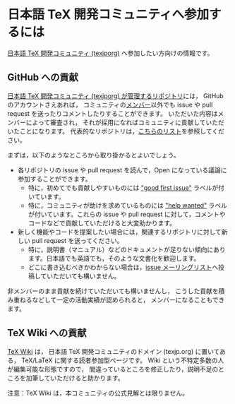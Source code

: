 # 日本語 TeX 開発コミュニティへ参加するには

[日本語 TeX 開発コミュニティ (texjporg)](https://texjp.org/)
へ参加したい方向けの情報です。

## GitHub への貢献

[日本語 TeX 開発コミュニティ (texjporg) が管理するリポジトリ](https://github.com/texjporg)には，
GitHub のアカウントさえあれば，
コミュニティの[メンバー](member.md)以外でも
issue や pull request を送ったりコメントしたりすることができます。
いただいた内容はメンバーによって審査され，
それが採用になればコミュニティに貢献していただいたことになります。
代表的なリポジトリは，[こちらのリスト](repositories.md)を参照してください。

まずは，以下のようなところから取り掛かるとよいでしょう。

* 各リポジトリの issue や pull request を読んで，Open になっている議論に参加することができます。
    * 特に，初めてでも貢献しやすいものには ["good first issue"](https://github.com/search?q=org%3Atexjporg+label%3A%22good+first+issue%22+is%3Aopen) ラベルが付いています。
    * 特に，コミュニティが助けを求めているものには ["help wanted"](https://github.com/search?q=org%3Atexjporg+label%3A%22help+wanted%22+is%3Aopen) ラベルが付いています。これらの issue や pull request に対して，コメントやコードなどで貢献していただけると大変助かります。
* 新しく機能やコードを提案したい場合には，関連するリポジトリに対して新しい pull request を送ってください。
    * 特に，説明書（マニュアル）などのドキュメントが足りない傾向にあります。日本語でも英語でも，そのような文書化を歓迎します。
    * どこに書き込むべきかわからない場合は，[issue メーリングリスト](https://ml.texjp.org/mailman/listinfo/issue)へ投稿していただいても構いません。

非メンバーのまま貢献を続けていただいても構いませんし，
こうした貢献を積み重ねるなどして一定の活動実績が認められると，
メンバーになることもできます。

## TeX Wiki への貢献

[TeX Wiki](https://texwiki.texjp.org/) は，
日本語 TeX 開発コミュニティのドメイン (texjp.org) に置いてある，
TeX/LaTeX に関する読者参加型ページです。
Wiki という不特定多数の人が編集可能な形態ですので，
間違っているところを修正したり，説明不足のところを加筆していただけると助かります。

注意：TeX Wiki は，本コミュニティの公式見解とは限りません。
